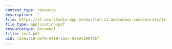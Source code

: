 ```yaml
---
content_type: resource
description: ''
file: https://ol-ocw-studio-app-production.s3.amazonaws.com/courses/18-034-honors-differential-equations-spring-2004/725e3718d6fe04a91a6703e9c198fdbf_lec4.pdf
file_type: application/pdf
resourcetype: Document
title: lec4.pdf
uid: 725e3718-d6fe-04a9-1a67-03e9c198fdbf
---
```

